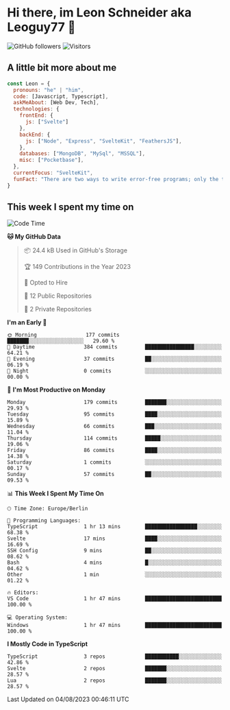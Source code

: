 # Hi there, im Leon Schneider aka Leoguy77 👋

![GitHub followers](https://img.shields.io/github/followers/leoguy77.svg?style=social&label=Followers) ![Visitors](https://visitor-badge.glitch.me/badge?page_id=leoguy77.leoguy77)

## A little bit more about me

```javascript
const Leon = {
  pronouns: "he" | "him",
  code: [Javascript, Typescript],
  askMeAbout: [Web Dev, Tech],
  technologies: {
    frontEnd: {
      js: ["Svelte"]
    },
    backEnd: {
      js: ["Node", "Express", "SvelteKit", "FeathersJS"],
    },
    databases: ["MongoDB", "MySql", "MSSQL"],
    misc: ["Pocketbase"],
  },
  currentFocus: "SvelteKit",
  funFact: "There are two ways to write error-free programs; only the third one works"
}
```

## This week I spent my time on

<!--START_SECTION:waka-->
![Code Time](http://img.shields.io/badge/Code%20Time-95%20hrs%2010%20mins-blue)

**🐱 My GitHub Data** 

> 📦 24.4 kB Used in GitHub's Storage 
 > 
> 🏆 149 Contributions in the Year 2023
 > 
> 💼 Opted to Hire
 > 
> 📜 12 Public Repositories 
 > 
> 🔑 2 Private Repositories 
 > 
**I'm an Early 🐤** 

```text
🌞 Morning                177 commits         ███████░░░░░░░░░░░░░░░░░░   29.60 % 
🌆 Daytime                384 commits         ████████████████░░░░░░░░░   64.21 % 
🌃 Evening                37 commits          ██░░░░░░░░░░░░░░░░░░░░░░░   06.19 % 
🌙 Night                  0 commits           ░░░░░░░░░░░░░░░░░░░░░░░░░   00.00 % 
```
📅 **I'm Most Productive on Monday** 

```text
Monday                   179 commits         ███████░░░░░░░░░░░░░░░░░░   29.93 % 
Tuesday                  95 commits          ████░░░░░░░░░░░░░░░░░░░░░   15.89 % 
Wednesday                66 commits          ███░░░░░░░░░░░░░░░░░░░░░░   11.04 % 
Thursday                 114 commits         █████░░░░░░░░░░░░░░░░░░░░   19.06 % 
Friday                   86 commits          ████░░░░░░░░░░░░░░░░░░░░░   14.38 % 
Saturday                 1 commits           ░░░░░░░░░░░░░░░░░░░░░░░░░   00.17 % 
Sunday                   57 commits          ██░░░░░░░░░░░░░░░░░░░░░░░   09.53 % 
```


📊 **This Week I Spent My Time On** 

```text
🕑︎ Time Zone: Europe/Berlin

💬 Programming Languages: 
TypeScript               1 hr 13 mins        █████████████████░░░░░░░░   68.38 % 
Svelte                   17 mins             ████░░░░░░░░░░░░░░░░░░░░░   16.69 % 
SSH Config               9 mins              ██░░░░░░░░░░░░░░░░░░░░░░░   08.62 % 
Bash                     4 mins              █░░░░░░░░░░░░░░░░░░░░░░░░   04.62 % 
Other                    1 min               ░░░░░░░░░░░░░░░░░░░░░░░░░   01.22 % 

🔥 Editors: 
VS Code                  1 hr 47 mins        █████████████████████████   100.00 % 

💻 Operating System: 
Windows                  1 hr 47 mins        █████████████████████████   100.00 % 
```

**I Mostly Code in TypeScript** 

```text
TypeScript               3 repos             ███████████░░░░░░░░░░░░░░   42.86 % 
Svelte                   2 repos             ███████░░░░░░░░░░░░░░░░░░   28.57 % 
Lua                      2 repos             ███████░░░░░░░░░░░░░░░░░░   28.57 % 
```




 Last Updated on 04/08/2023 00:46:11 UTC
<!--END_SECTION:waka-->
